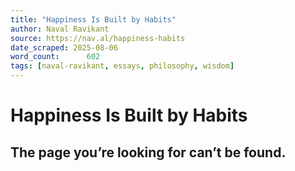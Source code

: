 ```yaml
---
title: "Happiness Is Built by Habits"
author: Naval Ravikant
source: https://nav.al/happiness-habits
date_scraped: 2025-08-06
word_count:      602
tags: [naval-ravikant, essays, philosophy, wisdom]
---
```


# Happiness Is Built by Habits

## The page you’re looking for can’t be found.
